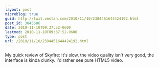 ```yaml
---
layout: post
microblog: true
guid: http://twit.vmstan.com/2010/11/10/2384451644424192.html
post_id: 3045686
date: 2010-11-10T09:37:52-0600
lastmod: 2010-11-10T09:37:52-0600
type: post
url: /2010/11/10/2384451644424192.html
---
```

My quick review of Skyfire: It's slow, the video quality isn't very good, the interface is kinda clunky. I'd rather see pure HTML5 video.
